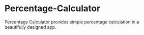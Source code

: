 # Percentage-Calculator
Percentage Calculator provides simple percentage calculation in a beautifully designed app.
